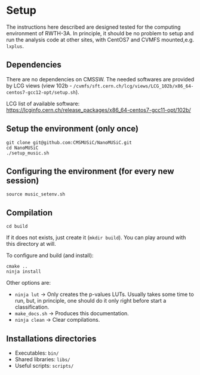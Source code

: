 
# Setup

The instructions here described are designed tested for the computing environment of RWTH-3A. In principle, it should be no problem to setup and run the analysis code at other sites, with CentOS7 and CVMFS mounted,e.g. `lxplus`.

## Dependencies

There are no dependencies on CMSSW. The needed softwares are provided by LCG views (view 102b - `/cvmfs/sft.cern.ch/lcg/views/LCG_102b/x86_64-centos7-gcc12-opt/setup.sh`).

LCG list of available software: https://lcginfo.cern.ch/release_packages/x86_64-centos7-gcc11-opt/102b/

## Setup the environment (only once)

```
git clone git@github.com:CMSMUSiC/NanoMUSiC.git
cd NanoMUSiC
./setup_music.sh
```

## Configuring the environment (for every new session)

```
source music_setenv.sh
```

## Compilation

```
cd build
```

If it does not exists, just create it (`mkdir build`). You can play around with this directory at will.


To configure and build (and install):

```
cmake ..
ninja install
```

Other options are:

- `ninja lut` &rarr; Only creates the p-values LUTs. Usually takes some time to run, but, in principle, one should do it only right before start a classification.
- `make_docs.sh` &rarr; Produces this documentation.
- `ninja clean` &rarr; Clear compilations. 

## Installations directories

- Executables: `bin/`  
- Shared libraries: `libs/`
- Useful scripts: `scripts/`